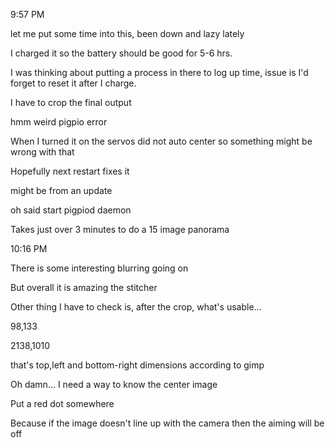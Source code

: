 9:57 PM

let me put some time into this, been down and lazy lately

I charged it so the battery should be good for 5-6 hrs.

I was thinking about putting a process in there to log up time, issue is I'd forget to reset it after I charge.

I have to crop the final output

hmm weird pigpio error

When I turned it on the servos did not auto center so something might be wrong with that

Hopefully next restart fixes it

might be from an update

oh said start pigpiod daemon

Takes just over 3 minutes to do a 15 image panorama

10:16 PM

There is some interesting blurring going on

But overall it is amazing the stitcher

Other thing I have to check is, after the crop, what's usable...

98,133

2138,1010

that's top,left and bottom-right dimensions according to gimp

Oh damn... I need a way to know the center image

Put a red dot somewhere

Because if the image doesn't line up with the camera then the aiming will be off

